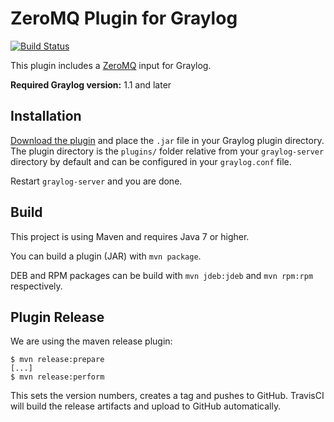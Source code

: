 ZeroMQ Plugin for Graylog
=========================

[![Build Status](https://travis-ci.org/Graylog2/graylog-plugin-zeromq.svg)](https://travis-ci.org/Graylog2/graylog-plugin-zeromq)

This plugin includes a [ZeroMQ](http://zeromq.org/) input for Graylog.

**Required Graylog version:** 1.1 and later

## Installation

[Download the plugin](https://github.com/Graylog2/graylog-plugin-zeromq/releases)
and place the `.jar` file in your Graylog plugin directory. The plugin directory
is the `plugins/` folder relative from your `graylog-server` directory by default
and can be configured in your `graylog.conf` file.

Restart `graylog-server` and you are done.

## Build

This project is using Maven and requires Java 7 or higher.

You can build a plugin (JAR) with `mvn package`.

DEB and RPM packages can be build with `mvn jdeb:jdeb` and `mvn rpm:rpm` respectively.

## Plugin Release

We are using the maven release plugin:

```
$ mvn release:prepare
[...]
$ mvn release:perform
```

This sets the version numbers, creates a tag and pushes to GitHub. TravisCI will build the release artifacts and upload to GitHub automatically.
